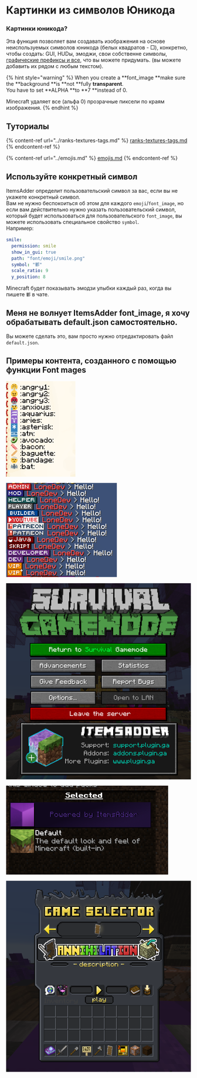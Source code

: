# Картинки из символов Юникода

### Картинки юникода?

Эта функция позволяет вам создавать изображения на основе неиспользуемых символов юникода (белых квадратов - □), конкретно, чтобы создать: GUI, HUDы, эмоджи, свои собственне символы, [графические префиксы и все](../ranks-textures-tags.md), что вы можете придумать. (вы можете добавить их рядом с любым текстом).

{% hint style="warning" %}
When you create a \*\*font\_image \*\*make sure the \*\*background \*\*is \*\*not \*\*fully **transparent**.\
You have to set \*\*ALPHA \*\*to \*\*7 \*\*instead of 0.

Minecraft удаляет все (альфа 0) прозрачные пиксели по краям изображения.
{% endhint %}

## Туториалы

{% content-ref url="../ranks-textures-tags.md" %}
[ranks-textures-tags.md](../ranks-textures-tags.md)
{% endcontent-ref %}

{% content-ref url="../emojis.md" %}
[emojis.md](../emojis.md)
{% endcontent-ref %}

## Используйте конкретный символ

ItemsAdder определит пользовательский символ за вас, если вы не укажете конкретный символ.\
Вам не нужно беспокоиться об этом для каждого `emoji`/`font_image`, но если вам действительно нужно указать пользовательский символ, который будет использоваться для пользовательского `font_image`, вы можете использовать специальное свойство `symbol`.\
Например:

```yaml
smile:
  permission: smile
  show_in_gui: true
  path: "font/emoji/smile.png"
  symbol: "鄿"
  scale_ratio: 9
  y_position: 8
```

Minecraft будет показывать эмодзи улыбки каждый раз, когда вы пишете `鄿` в чате.

## Меня не волнует ItemsAdder font\_image, я хочу обрабатывать default.json самостоятельно.

Вы можете сделать это, вам просто нужно отредактировать файл `default.json`.

## Примеры контента, созданного с помощью функции Font mages

![](<../../../../.gitbook/assets/immagine (106).png>)

![](<../../../../.gitbook/assets/image (27) (4) (1).png>)

![](<../../../../.gitbook/assets/immagine (107).png>)

![](<../../../../.gitbook/assets/immagine (108).png>)

![](<../../../../.gitbook/assets/immagine (109).png>)
